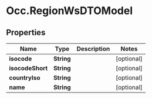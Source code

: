 # Occ.RegionWsDTOModel

## Properties
Name | Type | Description | Notes
------------ | ------------- | ------------- | -------------
**isocode** | **String** |  | [optional] 
**isocodeShort** | **String** |  | [optional] 
**countryIso** | **String** |  | [optional] 
**name** | **String** |  | [optional] 


